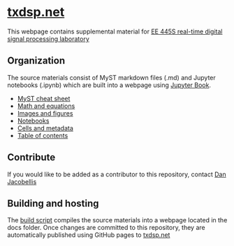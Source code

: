 # [txdsp.net](txdsp)

This webpage contains supplemental material for [EE 445S real-time digital signal processing laboratory][realtime]

## Organization

The source materials consist of MyST markdown files (.md) and Jupyter notebooks (.ipynb) which are built into a webpage using [Jupyter Book][book].

* [MyST cheat sheet][cs]
* [Math and equations][math]
* [Images and figures][figures]
* [Notebooks][notebooks]
* [Cells and metadata][cells]
* [Table of contents][toc]

## Contribute

If you would like to be added as a contributor to this repository, contact [Dan Jacobellis][dan]

## Building and hosting

The [build script](build.sh) compiles the source materials into a webpage located in the docs folder. Once changes are committed to this repository, they are automatically published using GitHub pages to [txdsp.net][txdsp]

[txdsp]:https://txdsp.net
[realtime]:http://users.ece.utexas.edu/~bevans/courses/realtime/
[dan]:https://danjacobellis.net
[book]:https://jupyterbook.org
[cs]:https://jupyterbook.org/reference/cheatsheet.html#myst-cheatsheet
[math]:https://jupyterbook.org/content/math.html
[figures]:https://jupyterbook.org/content/figures.html
[notebooks]:https://jupyterbook.org/file-types/notebooks.html
[cells]:https://jupyterbook.org/interactive/hiding.html
[toc]:https://jupyterbook.org/customize/toc.html



